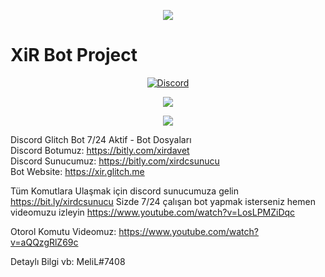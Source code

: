<p align="center"><img src="https://i.postimg.cc/6p1LGw3M/xirbrand.png"></p>

<p align="center"><h1>XiR Bot Project</h1></p>

<p align="center">
  <a href="https://discord.gg/GkzwCgM">
<img alt="Discord" src="https://img.shields.io/discord/509839189714665492.svg?label=XiR%20BoT%20Destek%20Sunucusu&logo=discord&logoColor=white&style=flat-square">
  </a>
</p>

<p align="center"><a href="https://discordbots.org/bot/509835376857186315" target="_blank"><img src="https://discordbots.org/api/widget/owner/509835376857186315.svg?rightcolor=D49818&righttextcolor=1a1d23"></a></p>
<p align="center"><img src="https://discordbots.org/api/widget/509835376857186315.svg?usernamecolor=D49818&topcolor=000000&middlecolor=1a1d23&datacolor=D49818"></p>

Discord Glitch Bot 7/24 Aktif - Bot Dosyaları
<br>
Discord Botumuz: https://bitly.com/xirdavet
<br>
Discord Sunucumuz: https://bitly.com/xirdcsunucu
<br>
Bot Website: https://xir.glitch.me

Tüm Komutlara Ulaşmak için discord sunucumuza gelin https://bit.ly/xirdcsunucu Sizde 7/24 çalışan bot yapmak isterseniz hemen videomuzu izleyin
https://www.youtube.com/watch?v=LosLPMZiDqc

Otorol Komutu Videomuz:
https://www.youtube.com/watch?v=aQQzgRlZ69c

Detaylı Bilgi vb: MeliL#7408

